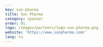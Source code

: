 ```yaml
---
key: sun-pharma
title: Sun Pharma
category: sponsor
order: 01
logo: /images/partners/logo-sun-pharma.png
website: 'https://www.sunpharma.com/'
lang: ru
---
```

